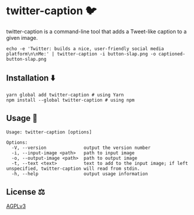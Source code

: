 # twitter-caption :bird:

twitter-caption is a command-line tool that adds a Tweet-like caption to a given image.

```
echo -e 'Twitter: builds a nice, user-friendly social media platform\n\nMe:' | twitter-caption -i button-slap.png -o captioned-button-slap.png
```

## Installation :arrow_down:

```
yarn global add twitter-caption # using Yarn
npm install --global twitter-caption # using npm
```

## Usage :muscle:

```
Usage: twitter-caption [options]

Options:
  -V, --version              output the version number
  -i, --input-image <path>   path to input image
  -o, --output-image <path>  path to output image
  -t, --text <text>          text to add to the input image; if left unspecified, twitter-caption will read from stdin.
  -h, --help                 output usage information
```

## License ⚖️

[AGPLv3](https://www.gnu.org/licenses/agpl-3.0.en.html)
